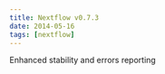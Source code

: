 ```yaml
---
title: Nextflow v0.7.3
date: 2014-05-16
tags: [nextflow]
---
```


Enhanced stability and errors reporting
